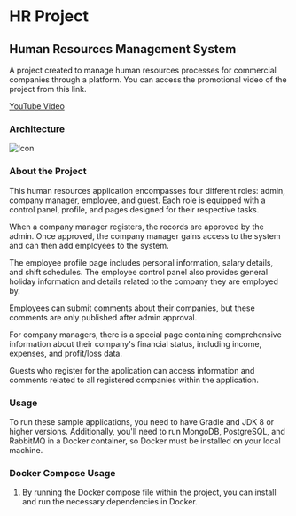 # HR Project

## Human Resources Management System

A project created to manage human resources processes for commercial companies through a platform.
You can access the promotional video of the project from this link.

[YouTube Video](https://www.youtube.com/watch?v=tM-Fa5lB-zc&ab_channel=%C3%9CnalGaniBerk)


### Architecture

<img src="https://github.com/UnalBerk/HR-Project_Full-Stack/blob/main/HR-Project-Spring/src/main/resources/images/cloud-architecture.jpg?rav=true" alt="Icon" >

### About the Project

This human resources application encompasses four different roles: admin, company manager, employee, and guest. Each role is equipped with a control panel, profile, and pages designed for their respective tasks.

When a company manager registers, the records are approved by the admin. Once approved, the company manager gains access to the system and can then add employees to the system.

The employee profile page includes personal information, salary details, and shift schedules. The employee control panel also provides general holiday information and details related to the company they are employed by.

Employees can submit comments about their companies, but these comments are only published after admin approval.

For company managers, there is a special page containing comprehensive information about their company's financial status, including income, expenses, and profit/loss data.

Guests who register for the application can access information and comments related to all registered companies within the application.

### Usage

To run these sample applications, you need to have Gradle and JDK 8 or higher versions. Additionally, you'll need to run MongoDB, PostgreSQL, and RabbitMQ in a Docker container, so Docker must be installed on your local machine.

### Docker Compose Usage

1. By running the Docker compose file within the project, you can install and run the necessary dependencies in Docker.
